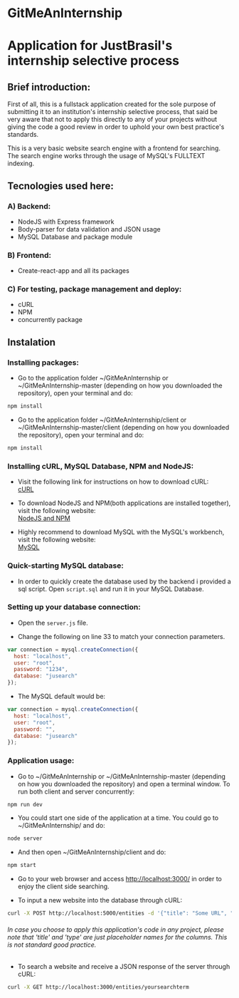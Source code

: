 # GitMeAnInternship

# Application for JustBrasil's internship selective process

## Brief introduction:
First of all, this is a fullstack application created for the sole purpose of submitting it to an institution's  internship selective process, that said be very aware that not to apply this directly to any of your projects without giving the code a good review in order to uphold your own best practice's standards.

This is a very basic website search engine with a frontend for searching. The search engine works through the usage of MySQL's FULLTEXT indexing.

## Tecnologies used here:
### A) Backend:
* NodeJS with Express framework
* Body-parser for data validation and JSON usage
* MySQL Database and package module
### B) Frontend:
* Create-react-app and all its packages
### C) For testing, package management and deploy:
* cURL
* NPM
* concurrently package

## Instalation

### Installing packages:
* Go to the application folder ~/GitMeAnInternship or ~/GitMeAnInternship-master (depending on how you downloaded the repository), open your terminal and do:

```bash
npm install
```

* Go to the application folder ~/GitMeAnInternship/client or ~/GitMeAnInternship-master/client (depending on how you downloaded the repository), open your terminal and do:

```bash
npm install
```

### Installing cURL, MySQL Database, NPM and NodeJS:

* Visit the following link for instructions on how to download cURL: <br>
<a href="https://curl.haxx.se/download.html" target="_blank">cURL</a>


* To download NodeJS and NPM(both applications are installed together), visit the following website: <br>
<a href="https://nodejs.org/en/download/" target="_blank">NodeJS and NPM</a>

* Highly recommend to download MySQL with the MySQL's workbench, visit the following website: <br>
<a href="https://dev.mysql.com/downloads/" target="_blank"> MySQL</a>


### Quick-starting MySQL database:

* In order to quickly create the database used by the backend i provided a sql script. Open `script.sql` and run it in your MySQL Database.

### Setting up your database connection:

* Open the `server.js` file.

* Change the following on line 33 to match your connection parameters. 
```js
var connection = mysql.createConnection({
  host: "localhost",
  user: "root",
  password: "1234",
  database: "jusearch"
});
```
* The MySQL default would be:
```js
var connection = mysql.createConnection({
  host: "localhost",
  user: "root",
  password: "",
  database: "jusearch"
});
```

### Application usage:

* Go to ~/GitMeAnInternship or ~/GitMeAnInternship-master (depending on how you downloaded the repository) and open a terminal window. To run both client and server concurrently:
```bash
npm run dev
```
* You could start one side of the application at a time. You could go to ~/GitMeAnInternship/ and do:
```bash
node server
```
* And then open ~/GitMeAnInternship/client and do:
```bash
npm start
```
* Go to your web browser and access <a href="http://localhost:3000/entities" target="_blank"> http://localhost:3000/</a> in order to enjoy the client side searching.

* To input a new website into the database through cURL:
```bash
curl -X POST http://localhost:5000/entities -d '{"title": "Some URL", "type": "Some website content"}'
```
###### In case you choose to apply this application's code in any project, please note that 'title' and 'type' are just placeholder names for the columns. This is not standard good practice.

* To search a website and receive a JSON response of the server through cURL:
```bash
curl -X GET http://localhost:3000/entities/yoursearchterm 
```


